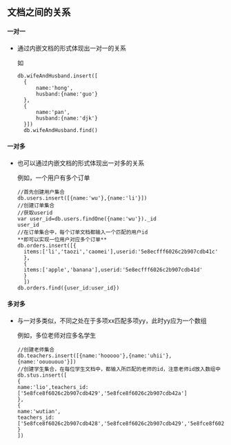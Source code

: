 ## 文档之间的关系

####  一对一 

+ 通过内嵌文档的形式体现出一对一的关系

  如

  ```
  db.wifeAndHusband.insert([
    {
        name:'hong',
        husband:{name:'guo'}
    },
    {
        name:'pan',
        husband:{name:'djk'}
    }])
    db.wifeAndHusband.find()
  ```

####  一对多

+ 也可以通过内嵌文档的形式体现出一对多的关系

  

  例如，一个用户有多个订单
  
  ```
  //首先创建用户集合
  db.users.insert([{name:'wu'},{name:'li'}])
  //创建订单集合
  //获取userid
  var user_id=db.users.findOne({name:'wu'})._id
  user_id
  //在订单集合中，每个订单文档都输入一个匹配的用户id
  **即可以实现一位用户对应多个订单**
  db.orders.insert([{
    items:['li','taozi','caomei'],userid:'5e8ecfff6026c2b907cdb41c'
    },
    {
    items:['apple','banana'],userid:'5e8ecfff6026c2b907cdb41d'
    }
    ])
  db.orders.find({user_id:user_id})  
  ```

#### 多对多

+ 与一对多类似，不同之处在于多项xx匹配多项yy，此时yy应为一个数组

  例如，多位老师对应多名学生

  ```
  //创建老师集合
  db.teachers.insert([{name:'hooooo'},{name:'uhii'},{name:'oouououo'}])
  //创建学生集合，在每位学生文档中，都输入所匹配的老师的id，注意老师id放入数组中
  db.stus.insert([
  {
  name:'lio',teachers_id:['5e8fce8f6026c2b907cdb429','5e8fce8f6026c2b907cdb42a']
  },
  {
  name:'wutian',
  teachers_id:['5e8fce8f6026c2b907cdb428','5e8fce8f6026c2b907cdb429','5e8fce8f6026c2b907cdb42a']
  }
  ])
  ```

  

